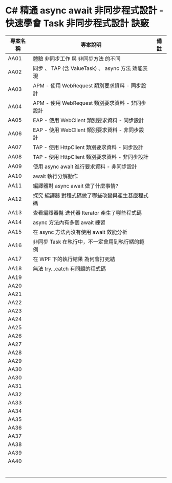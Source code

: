 # C# 精通 async await 非同步程式設計 - 快速學會 Task 非同步程式設計  訣竅

|專案名稱|專案說明|備註|
|-|-|-|
|AA01|體驗 非同步工作 與 非同步方法 的不同||
|AA02|同步 、 TAP  (含 ValueTask) 、 async 方法 效能表現||
|AA03|APM - 使用 WebRequest 類別要求資料 - 同步設計||
|AA04|APM - 使用 WebRequest 類別要求資料 - 非同步設計||
|AA05|EAP - 使用 WebClient 類別要求資料 - 同步設計||
|AA06|EAP - 使用 WebClient 類別要求資料 - 非同步設計||
|AA07|TAP - 使用 HttpClient 類別要求資料 - 同步設計||
|AA08|TAP - 使用 HttpClient 類別要求資料 - 非同步設計||
|AA09|使用 async await 進行要求資料 - 非同步設計||
|AA10|await 執行分解動作||
|AA11|編譯器對 async await 做了什麼事情?||
|AA12|探究 編譯器 對程式碼做了哪些改變與產生甚麼程式碼||
|AA13|查看編譯器幫 迭代器 Iterator 產生了哪些程式碼||
|AA14|async 方法內有多個 await 練習||
|AA15|在 async 方法內沒有使用 await 效能分析||
|AA16|非同步 Task 在執行中，不一定會用到執行緒的範例||
|AA17|在 WPF 下的執行結果 為何會打死結||
|AA18|無法 try…catch 有問題的程式碼||
|AA19|||
|AA20|||
|AA21|||
|AA22|||
|AA23|||
|AA24|||
|AA25|||
|AA26|||
|AA27|||
|AA28|||
|AA29|||
|AA30|||
|AA30|||
|AA31|||
|AA32|||
|AA33|||
|AA34|||
|AA35|||
|AA36|||
|AA37|||
|AA38|||
|AA39|||
|AA40|||
||||
||||
||||
||||
||||
||||

